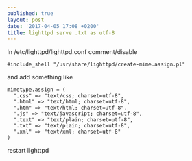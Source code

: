 ```yaml
---
published: true
layout: post
date: '2017-04-05 17:08 +0200'
title: lighttpd serve .txt as utf-8
---
```

In /etc/lighttpd/lighttpd.conf comment/disable

    #include_shell "/usr/share/lighttpd/create-mime.assign.pl"
    
and add something like

    mimetype.assign = (
      ".css" => "text/css; charset=utf-8",
      ".html" => "text/html; charset=utf-8",
      ".htm" => "text/html; charset=utf-8",
      ".js" => "text/javascript; charset=utf-8",
      ".text" => "text/plain; charset=utf-8",
      ".txt" => "text/plain; charset=utf-8",
      ".xml" => "text/xml; charset=utf-8"
    )
    
restart lighttpd
